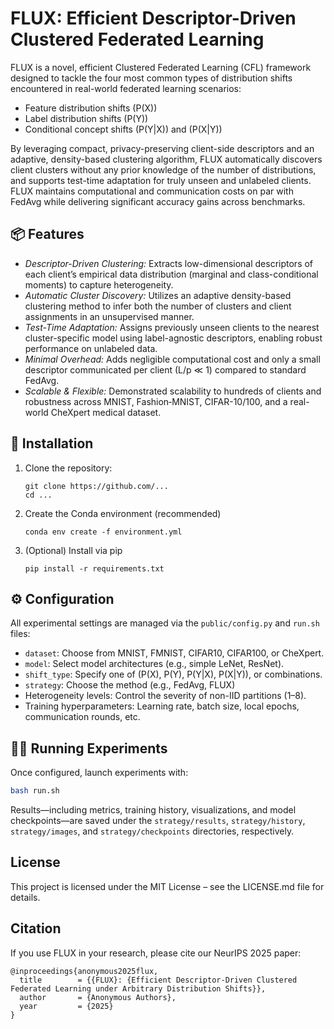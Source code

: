 # FLUX: Efficient Descriptor-Driven Clustered Federated Learning

FLUX is a novel, efficient Clustered Federated Learning (CFL) framework designed to tackle the four most common types of distribution shifts encountered in real-world federated learning scenarios:

- Feature distribution shifts \(P(X)\)
- Label distribution shifts \(P(Y)\)
- Conditional concept shifts \(P(Y|X)\) and \(P(X|Y)\)

By leveraging compact, privacy-preserving client-side descriptors and an adaptive, density-based clustering algorithm, FLUX automatically discovers client clusters without any prior knowledge of the number of distributions, and supports test-time adaptation for truly unseen and unlabeled clients. FLUX maintains computational and communication costs on par with FedAvg while delivering significant accuracy gains across benchmarks.


## 📦 Features
- *Descriptor-Driven Clustering:* Extracts low-dimensional descriptors of each client’s empirical data distribution (marginal and class-conditional moments) to capture heterogeneity.
- *Automatic Cluster Discovery:* Utilizes an adaptive density-based clustering method to infer both the number of clusters and client assignments in an unsupervised manner.
- *Test-Time Adaptation:* Assigns previously unseen clients to the nearest cluster-specific model using label-agnostic descriptors, enabling robust performance on unlabeled data.
- *Minimal Overhead:* Adds negligible computational cost and only a small descriptor communicated per client (L/p ≪ 1) compared to standard FedAvg.
- *Scalable & Flexible:* Demonstrated scalability to hundreds of clients and robustness across MNIST, Fashion‑MNIST, CIFAR-10/100, and a real-world CheXpert medical dataset.


## 🚀 Installation

1. Clone the repository:
   ```
   git clone https://github.com/...
   cd ...
   ```
2. Create the Conda environment (recommended)
    ```
    conda env create -f environment.yml
    ```
3. (Optional) Install via pip
    ```
    pip install -r requirements.txt
    ```

## ⚙️ Configuration
All experimental settings are managed via the `public/config.py` and `run.sh` files:
- `dataset`: Choose from MNIST, FMNIST, CIFAR10, CIFAR100, or CheXpert.
- `model`: Select model architectures (e.g., simple LeNet, ResNet).
- `shift_type`: Specify one of \(P(X), P(Y), P(Y|X), P(X|Y)\), or combinations.
- `strategy`: Choose the method (e.g., FedAvg, FLUX)
- Heterogeneity levels: Control the severity of non-IID partitions (1–8).
- Training hyperparameters: Learning rate, batch size, local epochs, communication rounds, etc.



## 🏃‍♂️ Running Experiments
Once configured, launch experiments with:
```bash
bash run.sh
```
Results—including metrics, training history, visualizations, and model checkpoints—are saved under the `strategy/results`, `strategy/history`, `strategy/images`, and `strategy/checkpoints` directories, respectively.

## License
This project is licensed under the MIT License – see the LICENSE.md file for details.

## Citation
If you use FLUX in your research, please cite our NeurIPS 2025 paper:
```
@inproceedings{anonymous2025flux,
  title        = {{FLUX}: {Efficient Descriptor-Driven Clustered Federated Learning under Arbitrary Distribution Shifts}},
  author       = {Anonymous Authors},
  year         = {2025}
}
```
